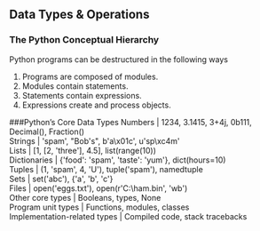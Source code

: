 ## Data Types & Operations

### The Python Conceptual Hierarchy
Python programs can be destructured in the following ways
1. Programs are composed of modules.
2. Modules contain statements.
3. Statements contain expressions.
4. Expressions create and process objects.

###Python’s Core Data Types
Numbers | 1234, 3.1415, 3+4j, 0b111, Decimal(), Fraction()  
Strings | 'spam', "Bob's", b'a\x01c', u'sp\xc4m'  
Lists | [1, [2, 'three'], 4.5], list(range(10))  
Dictionaries | {'food': 'spam', 'taste': 'yum'}, dict(hours=10)  
Tuples | (1, 'spam', 4, 'U'), tuple('spam'), namedtuple  
Sets | set('abc'), {'a', 'b', 'c'}  
Files | open('eggs.txt'), open(r'C:\ham.bin', 'wb')  
Other core types | Booleans, types, None  
Program unit types | Functions, modules, classes  
Implementation-related types | Compiled code, stack tracebacks